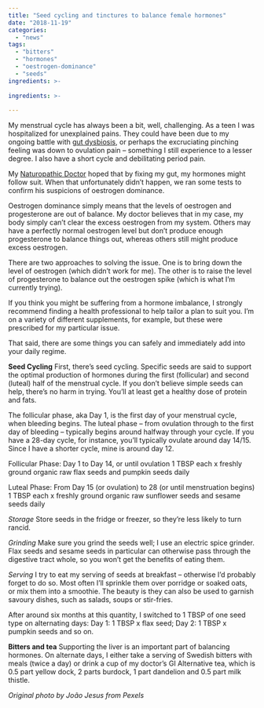 ```yaml
---
title: "Seed cycling and tinctures to balance female hormones"
date: "2018-11-19"
categories: 
  - "news"
tags: 
  - "bitters"
  - "hormones"
  - "oestrogen-dominance"
  - "seeds"
ingredients: >-
  
ingredients: >-
  
---
```

My menstrual cycle has always been a bit, well, challenging. As a teen I was hospitalized for unexplained pains. They could have been due to my ongoing battle with [gut dysbiosis](https://cookingwithnothing.com/a-note-to-the-low-fodmap-folk/), or perhaps the excruciating pinching feeling was down to ovulation pain – something I still experience to a lesser degree. I also have a short cycle and debilitating period pain.

My [Naturopathic Doctor](http://www.northshorenaturopathicclinic.ca/our-doctors/#mushtagh) hoped that by fixing my gut, my hormones might follow suit. When that unfortunately didn’t happen, we ran some tests to confirm his suspicions of oestrogen dominance.

Oestrogen dominance simply means that the levels of oestrogen and progesterone are out of balance. My doctor believes that in my case, my body simply can’t clear the excess oestrogen from my system. Others may have a perfectly normal oestrogen level but don’t produce enough progesterone to balance things out, whereas others still might produce excess oestrogen.

There are two approaches to solving the issue. One is to bring down the level of oestrogen (which didn’t work for me). The other is to raise the level of progesterone to balance out the oestrogen spike (which is what I’m currently trying).

If you think you might be suffering from a hormone imbalance, I strongly recommend finding a health professional to help tailor a plan to suit you. I’m on a variety of different supplements, for example, but these were prescribed for my particular issue.

That said, there are some things you can safely and immediately add into your daily regime.

**Seed Cycling** First, there’s seed cycling. Specific seeds are said to support the optimal production of hormones during the first (follicular) and second (luteal) half of the menstrual cycle. If you don’t believe simple seeds can help, there’s no harm in trying. You’ll at least get a healthy dose of protein and fats.

The follicular phase, aka Day 1, is the first day of your menstrual cycle, when bleeding begins. The luteal phase – from ovulation through to the first day of bleeding – typically begins around halfway through your cycle. If you have a 28-day cycle, for instance, you’ll typically ovulate around day 14/15. Since I have a shorter cycle, mine is around day 12.

Follicular Phase: Day 1 to Day 14, or until ovulation 1 TBSP each x freshly ground organic raw flax seeds and pumpkin seeds daily

Luteal Phase: From Day 15 (or ovulation) to 28 (or until menstruation begins) 1 TBSP each x freshly ground organic raw sunflower seeds and sesame seeds daily

_Storage_ Store seeds in the fridge or freezer, so they’re less likely to turn rancid.

_Grinding_ Make sure you grind the seeds well; I use an electric spice grinder. Flax seeds and sesame seeds in particular can otherwise pass through the digestive tract whole, so you won’t get the benefits of eating them.

_Serving_ I try to eat my serving of seeds at breakfast – otherwise I’d probably forget to do so. Most often I’ll sprinkle them over porridge or soaked oats, or mix them into a smoothie. The beauty is they can also be used to garnish savoury dishes, such as salads, soups or stir-fries.

After around six months at this quantity, I switched to 1 TBSP of one seed type on alternating days: Day 1: 1 TBSP x flax seed; Day 2: 1 TBSP x pumpkin seeds and so on.

**Bitters and tea** Supporting the liver is an important part of balancing hormones. On alternate days, I either take a serving of Swedish bitters with meals (twice a day) or drink a cup of my doctor’s GI Alternative tea, which is 0.5 part yellow dock, 2 parts burdock, 1 part dandelion and 0.5 part milk thistle.

_Original photo by João Jesus from Pexels_
